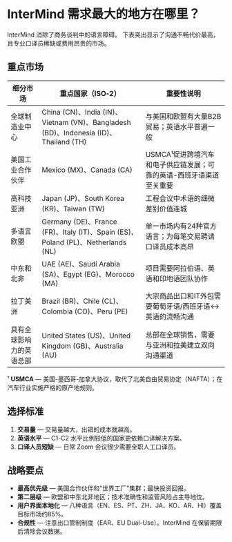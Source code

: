 # InterMind 需求最大的地方在哪里？

InterMind 消除了商务谈判中的语言障碍。
下表突出显示了沟通不畅代价最高，且专业口译员稀缺或费用昂贵的市场。

## 重点市场

| 细分市场                | 重点国家（ISO‑2）                                                                    | 重要性说明                                                                           |
| ---------------------- | ---------------------------------------------------------------------------------- | ---------------------------------------------------------------------------------- |
| 全球制造业中心          | China (CN)、India (IN)、Vietnam (VN)、Bangladesh (BD)、Indonesia (ID)、Thailand (TH) | 与美国和欧盟有大量B2B贸易；英语水平普遍一般                                            |
| 美国工业合作伙伴        | Mexico (MX)、Canada (CA)                                                            | USMCA¹促进跨境汽车和电子供应链发展；可靠的英语-西班牙语渠道至关重要                     |
| 高科技亚洲              | Japan (JP)、South Korea (KR)、Taiwan (TW)                                           | 工程会议中术语的细微差别价值连城                                                      |
| 多语言欧盟              | Germany (DE)、France (FR)、Italy (IT)、Spain (ES)、Poland (PL)、Netherlands (NL)     | 单一市场内有24种官方语言；为每笔交易聘请口译员成本高昂                                 |
| 中东和北非              | UAE (AE)、Saudi Arabia (SA)、Egypt (EG)、Morocco (MA)                               | 项目需要阿拉伯语、英语和印地语团队协作                                                |
| 拉丁美洲                | Brazil (BR)、Chile (CL)、Colombia (CO)、Peru (PE)                                   | 大宗商品出口和IT外包需要葡萄牙语/西班牙语↔英语的流畅沟通                              |
| 具有全球影响力的英语总部 | United States (US)、United Kingdom (GB)、Australia (AU)                              | 总部在全球销售，需要与亚洲和拉美建立双向沟通渠道                                      |

¹ **USMCA** — 美国-墨西哥-加拿大协议，取代了北美自由贸易协定（NAFTA）；在汽车行业实施严格的原产地规则。

## 选择标准

1. **交易量** — 交易量越大，出错的成本就越高。
2. **英语水平** — C1-C2 水平比例较低的国家更依赖口译解决方案。
3. **口译人员短缺** — 日常 Zoom 会议很少需要全职人工口译员。

## 战略要点

- **最高优先级** — 美国合作伙伴和"世界工厂"集群；最快投资回报。
- **第二层级** — 欧盟和中东北非地区；技术准确性和监管风险占主导地位。
- **用户界面本地化** — 八种语言（EN、ES、PT、ZH、JA、KO、AR、HI）覆盖目标市场约85%。
- **合规性** — 注意出口管制制度（EAR、EU Dual-Use）。InterMind 在保留期限后清除会议数据。